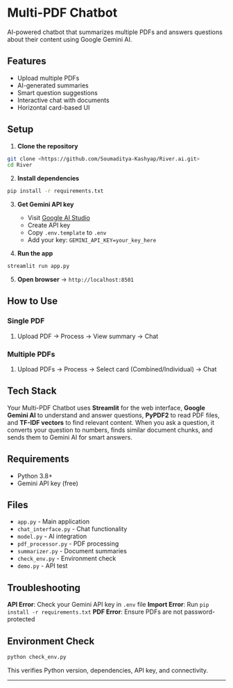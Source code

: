 # Multi-PDF Chatbot

AI-powered chatbot that summarizes multiple PDFs and answers questions about their content using Google Gemini AI.

## Features

- Upload multiple PDFs
- AI-generated summaries  
- Smart question suggestions
- Interactive chat with documents
- Horizontal card-based UI

## Setup

1. **Clone the repository**
```bash
git clone <https://github.com/Soumaditya-Kashyap/River.ai.git>
cd River
```

2. **Install dependencies**
```bash
pip install -r requirements.txt
```

3. **Get Gemini API key**
   - Visit [Google AI Studio](https://aistudio.google.com/app/apikey)
   - Create API key
   - Copy `.env.template` to `.env`
   - Add your key: `GEMINI_API_KEY=your_key_here`

4. **Run the app**
```bash
streamlit run app.py
```

5. **Open browser** → `http://localhost:8501`

## How to Use

### Single PDF
1. Upload PDF → Process → View summary → Chat

### Multiple PDFs  
1. Upload PDFs → Process → Select card (Combined/Individual) → Chat

## Tech Stack

Your Multi-PDF Chatbot uses **Streamlit** for the web interface, **Google Gemini AI** to understand and answer questions, **PyPDF2** to read PDF files, and **TF-IDF vectors** to find relevant content. When you ask a question, it converts your question to numbers, finds similar document chunks, and sends them to Gemini AI for smart answers.

## Requirements

- Python 3.8+
- Gemini API key (free)

## Files

- `app.py` - Main application
- `chat_interface.py` - Chat functionality  
- `model.py` - AI integration
- `pdf_processor.py` - PDF processing
- `summarizer.py` - Document summaries
- `check_env.py` - Environment check
- `demo.py` - API test

## Troubleshooting

**API Error**: Check your Gemini API key in `.env` file
**Import Error**: Run `pip install -r requirements.txt`
**PDF Error**: Ensure PDFs are not password-protected

## Environment Check

```bash
python check_env.py
```

This verifies Python version, dependencies, API key, and connectivity.

---

